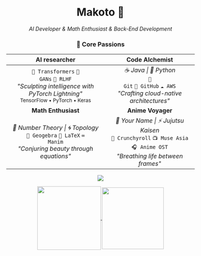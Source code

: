 <h1 align="center">Makoto 🦊</h1>
<p align="center"><em>AI Developer & Math Enthusiast & Back-End Development</em></p>

<h3 align="center">🎯 Core Passions</h3>

<div align="center">

| <strong>AI researcher</strong>                                                                                                   | <strong>Code Alchemist</strong>                                                                                          |
|:-------------------------------------------------------------------------------------------------------------------------------:|:-------------------------------------------------------------------------------------------------------------------------:|
| <code>🤖 Transformers</code> <code>🧠 GANs</code> <code>🦾 RLHF</code><br><em>"Sculpting intelligence with PyTorch Lightning"</em><br><small>TensorFlow • PyTorch • Keras</small> | <em>☕ Java &vert; 🐍 Python</em><br><code>🌿 Git</code> <code>🐙 GitHub</code> <code>☁️ AWS</code><br><em>"Crafting cloud-native architectures"</em> |
| <strong>Math Enthusiast</strong>                                                                                                 | <strong>Anime Voyager</strong>                                                                                           |
| <em>📜 Number Theory &vert; 🌀 Topology</em><br><code>📐 Geogebra</code> <code>🧮 LaTeX</code> <code>∞ Manim</code><br><em>"Conjuring beauty through equations"</em> | <em>🌸 Your Name &vert; ⚡ Jujutsu Kaisen</em><br><code>🎌 Crunchyroll</code> <code>📺 Muse Asia</code> <code>🎧 Anime OST</code><br><em>"Breathing life between frames"</em> |

</div>



<p align="center">
  <img src="https://capsule-render.vercel.app/api?type=waving&color=gradient&height=200&&section=header&text=Hi,friend!+ヾ(Ő∀Ő๑)ﾉ&fontSize=60&fontAlign=50&fontAlignY=36&desc=&descAlign=50&descSize=30&descAlignY=60&animation=twinkling" />
</p>

<p align="center">
  <a href="https://github.com/zxuexingzhijie">
    <img height=170 align="center" src="https://github-readme-stats.vercel.app/api?username=zxuexingzhijie&show_icons=true&theme=blue" />
  </a>
    <!-- <a href="https://github.com/zxuexingzhijie">
<img height=150 align="center" src="https://github-readme-streak-stats.herokuapp.com?user=zxuexingzhijie&theme=blue&hide_border=%E7%9C%9F&border_radius=6&locale=zh_Hans&date_format=%5BY%20%5DM%20j&mode=weekly" />
  </a>
  <a href="https://github.com/zxuexingzhijie">
<img height=120 align="center" src="https://github-readme-streak-stats.herokuapp.com?user=zxuexingzhijie&theme=blue&hide_border=true&border_radius=5"/>
  </a> -->
  <a href="https://github.com/zxuexingzhijie">
    <img height=165 align="center" src="https://github-readme-stats.vercel.app/api/top-langs?username=zxuexingzhijie&layout=compact&langs_count=8&card_width=130&theme=blue" />
  </a>
</p>




